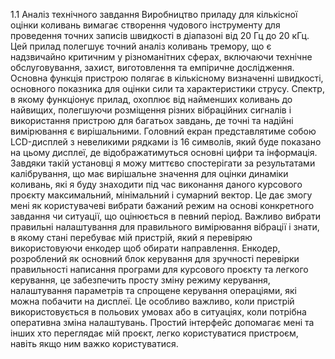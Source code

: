 1.1 Аналіз технічного завдання
Виробництво приладу для кількісної оцінки коливань вимагає створення чудового інструменту для проведення точних записів швидкості в діапазоні від 20 Гц до 20 кГц. Цей прилад полегшує точний аналіз коливань тремору, що є надзвичайно критичним у різноманітних сферах, включаючи технічне обслуговування, захист, виготовлення та емпіричне дослідження. Основна функція пристрою полягає в кількісному визначенні швидкості, основного показника для оцінки сили та характеристики струсу. Спектр, в якому функціонує прилад, охоплює від найменших коливань до найвищих, полегшуючи розміщення різних вібраційних сигналів і використання пристрою для багатьох завдань, де точні та надійні вимірювання є вирішальними.
Головний екран представлятиме собою LCD-дисплей з невеликими рядками із 16 символів, який буде показано на цьому дисплеї, де відображатимуться основні цифри та інформація. Завдяки такій установці я можу миттєво спостерігати за результатами калібрування, що має вирішальне значення для оцінки динаміки коливань, які я буду знаходити під час виконання даного курсового проєкту максимальний, мінімальний і сумарний вектор. Це дає змогу мені як користувачеві вибрати бажаний режим на основі конкретного завдання чи ситуації, що оцінюється в певний період. Важливо вибрати правильні налаштування для правильного вимірювання вібрації і знати, в якому стані перебуває мій пристрій, який я перевіряю використовуючи енкодер щоб обирати направлення.
Енкодер, розроблений як основний блок керування для зручності перевірки правильності написання програми для курсового проєкту та легкого керування, це забезпечить просту зміну режиму керування, налаштування параметрів та спрощене керування операціями, які можна побачити на дисплеї. Це особливо важливо, коли пристрій використовується в польових умовах або в ситуаціях, коли потрібна оперативна зміна налаштувань. Простий інтерфейс допомагає мені та інших хто переглядає мій проєкт, легко користуватися пристроєм, навіть якщо ним важко користуватися.
